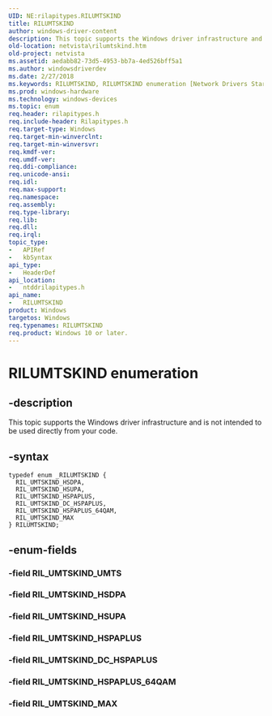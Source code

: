 ```yaml
---
UID: NE:rilapitypes.RILUMTSKIND
title: RILUMTSKIND
author: windows-driver-content
description: This topic supports the Windows driver infrastructure and is not intended to be used directly from your code.
old-location: netvista\rilumtskind.htm
old-project: netvista
ms.assetid: aedabb82-73d5-4953-bb7a-4ed526bff5a1
ms.author: windowsdriverdev
ms.date: 2/27/2018
ms.keywords: RILUMTSKIND, RILUMTSKIND enumeration [Network Drivers Starting with Windows Vista], RIL_UMTSKIND_DC_HSPAPLUS, RIL_UMTSKIND_HSDPA, RIL_UMTSKIND_HSPAPLUS, RIL_UMTSKIND_HSPAPLUS_64QAM, RIL_UMTSKIND_HSUPA, RIL_UMTSKIND_MAX, netvista.rilumtskind, ntddrilapitypes/RILUMTSKIND, ntddrilapitypes/RIL_UMTSKIND_DC_HSPAPLUS, ntddrilapitypes/RIL_UMTSKIND_HSDPA, ntddrilapitypes/RIL_UMTSKIND_HSPAPLUS, ntddrilapitypes/RIL_UMTSKIND_HSPAPLUS_64QAM, ntddrilapitypes/RIL_UMTSKIND_HSUPA, ntddrilapitypes/RIL_UMTSKIND_MAX
ms.prod: windows-hardware
ms.technology: windows-devices
ms.topic: enum
req.header: rilapitypes.h
req.include-header: Rilapitypes.h
req.target-type: Windows
req.target-min-winverclnt: 
req.target-min-winversvr: 
req.kmdf-ver: 
req.umdf-ver: 
req.ddi-compliance: 
req.unicode-ansi: 
req.idl: 
req.max-support: 
req.namespace: 
req.assembly: 
req.type-library: 
req.lib: 
req.dll: 
req.irql: 
topic_type:
-	APIRef
-	kbSyntax
api_type:
-	HeaderDef
api_location:
-	ntddrilapitypes.h
api_name:
-	RILUMTSKIND
product: Windows
targetos: Windows
req.typenames: RILUMTSKIND
req.product: Windows 10 or later.
---
```


# RILUMTSKIND enumeration


## -description


This topic supports the Windows driver infrastructure and is not intended to be used directly from your code.


## -syntax


````
typedef enum _RILUMTSKIND { 
  RIL_UMTSKIND_HSDPA,
  RIL_UMTSKIND_HSUPA,
  RIL_UMTSKIND_HSPAPLUS,
  RIL_UMTSKIND_DC_HSPAPLUS,
  RIL_UMTSKIND_HSPAPLUS_64QAM,
  RIL_UMTSKIND_MAX
} RILUMTSKIND;
````


## -enum-fields




### -field RIL_UMTSKIND_UMTS


### -field RIL_UMTSKIND_HSDPA


### -field RIL_UMTSKIND_HSUPA


### -field RIL_UMTSKIND_HSPAPLUS


### -field RIL_UMTSKIND_DC_HSPAPLUS


### -field RIL_UMTSKIND_HSPAPLUS_64QAM


### -field RIL_UMTSKIND_MAX

